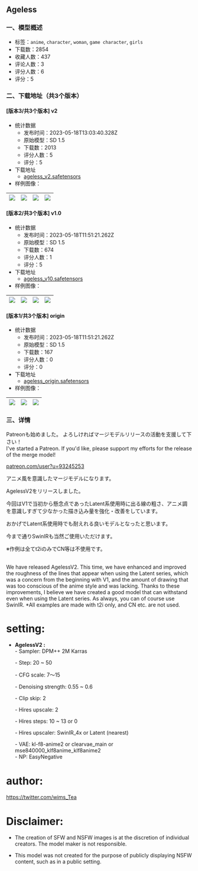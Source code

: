 ## Ageless
### 一、模型概述

- 标签：`anime`, `character`, `woman`, `game character`, `girls`
- 下载数：2854
- 收藏人数：437
- 评论人数：3
- 评分人数：6
- 评分：5

### 二、下载地址（共3个版本）

#### [版本3/共3个版本] v2

- 统计数据
  - 发布时间：2023-05-18T13:03:40.328Z
  - 原始模型：SD 1.5
  - 下载数：2013
  - 评分人数：5
  - 评分：5
- 下载地址
  - [ageless_v2.safetensors](https://civitai.com/api/download/models/74004)
- 样例图像：

| <img src="https://image.civitai.com/xG1nkqKTMzGDvpLrqFT7WA/acf2c2af-d70c-4f5a-ae98-9206a8b672dd/width=450/826937.jpeg" /> | <img src="https://image.civitai.com/xG1nkqKTMzGDvpLrqFT7WA/9567132e-dcb0-4ac0-afae-679d5a55ef7b/width=450/826938.jpeg" /> | <img src="https://image.civitai.com/xG1nkqKTMzGDvpLrqFT7WA/0f417bf2-1f4d-4082-9213-5c213a2df104/width=450/826959.jpeg" /> | <img src="https://image.civitai.com/xG1nkqKTMzGDvpLrqFT7WA/44970d3a-3335-4c43-a1e4-c41ebea498b4/width=450/826961.jpeg" /> |
| ---- | ---- | ---- | ---- |

#### [版本2/共3个版本] v1.0

- 统计数据
  - 发布时间：2023-05-18T11:51:21.262Z
  - 原始模型：SD 1.5
  - 下载数：674
  - 评分人数：1
  - 评分：5
- 下载地址
  - [ageless_v10.safetensors](https://civitai.com/api/download/models/63000)
- 样例图像：

| <img src="https://image.civitai.com/xG1nkqKTMzGDvpLrqFT7WA/639345eb-8226-4183-b84a-ca09c84378c4/width=450/725684.jpeg" /> | <img src="https://image.civitai.com/xG1nkqKTMzGDvpLrqFT7WA/00944379-1b6e-41aa-9e30-7a9df9b00fa8/width=450/725689.jpeg" /> | <img src="https://image.civitai.com/xG1nkqKTMzGDvpLrqFT7WA/2ff2c78b-4839-47c1-86f6-21ee9b10bf44/width=450/725692.jpeg" /> | <img src="https://image.civitai.com/xG1nkqKTMzGDvpLrqFT7WA/2d01ec74-c137-48c9-ba2c-9497ad4ef383/width=450/693797.jpeg" /> |
| ---- | ---- | ---- | ---- |

#### [版本1/共3个版本] origin

- 统计数据
  - 发布时间：2023-05-18T11:51:21.262Z
  - 原始模型：SD 1.5
  - 下载数：167
  - 评分人数：0
  - 评分：0
- 下载地址
  - [ageless_origin.safetensors](https://civitai.com/api/download/models/62993)
- 样例图像：

| <img src="https://image.civitai.com/xG1nkqKTMzGDvpLrqFT7WA/78ac2e2a-b552-4d89-9929-6b5871a75e81/width=450/693728.jpeg" /> | <img src="https://image.civitai.com/xG1nkqKTMzGDvpLrqFT7WA/8b7a1e63-918e-4990-ad30-8625796a090f/width=450/693729.jpeg" /> | <img src="https://image.civitai.com/xG1nkqKTMzGDvpLrqFT7WA/fb857c90-f112-40c7-a8fb-4fc6a18d1dbf/width=450/693730.jpeg" /> |
| ---- | ---- | ---- |


### 三、详情
<p>Patreonも始めました。 よろしければマージモデルリリースの活動を支援して下さい！<br />I've started a Patreon. If you'd like, please support my efforts for the release of the merge model!</p><p><a target="_blank" rel="ugc" href="http://patreon.com/user?u=93245253">patreon.com/user?u=93245253</a></p><p></p><p>アニメ風を意識したマージモデルになります。</p><p>AgelessV2をリリースしました。</p><p>今回はV1で当初から懸念点であったLatent系使用時に出る線の粗さ、アニメ調を意識しすぎて少なかった描き込み量を強化・改善をしています。</p><p>おかげでLatent系使用時でも耐えれる良いモデルとなったと思います。</p><p>今まで通りSwinIRも当然ご使用いただけます。</p><p>※作例は全てt2iのみでCN等は不使用です。</p><p><br />We have released AgelessV2. This time, we have enhanced and improved the roughness of the lines that appear when using the Latent series, which was a concern from the beginning with V1, and the amount of drawing that was too conscious of the anime style and was lacking. Thanks to these improvements, I believe we have created a good model that can withstand even when using the Latent series. As always, you can of course use SwinIR. *All examples are made with t2i only, and CN etc. are not used.</p><p></p><h1>setting:</h1><ul><li><p><strong>AgelessV2 : </strong><br />- Sampler: DPM++ 2M Karras</p><p>- Step: 20 ~ 50</p><p>- CFG scale: 7～15</p><p>- Denoising strength: 0.55 ~ 0.6</p><p>- Clip skip: 2</p><p>- Hires upscale: 2</p><p>- Hires steps: 10 ~ 13 or 0</p><p>- Hires upscaler: SwinIR_4x or Latent (nearest)</p><p>- VAE: kl-f8-anime2 or clearvae_main or mse840000_klf8anime_klf8anime2<br />- NP: EasyNegative</p></li></ul><p></p><h1>author:</h1><p><a target="_blank" rel="ugc" href="https://twitter.com/wims_Tea">https://twitter.com/wims_Tea</a></p><p></p><h1>Disclaimer:</h1><ul><li><p>The creation of SFW and NSFW images is at the discretion of individual creators. The model maker is not responsible.</p></li><li><p>This model was not created for the purpose of publicly displaying NSFW content, such as in a public setting.</p><p></p></li></ul>